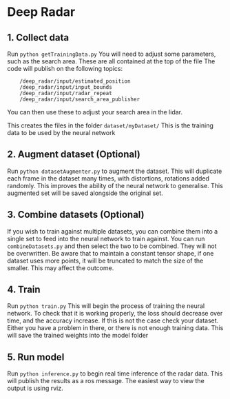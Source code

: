 Deep Radar
===

## 1. Collect data

Run `python getTrainingData.py`
You will need to adjust some parameters, such as the search area. These are all contained at the top of the file
The code will publish on the following topics:

```
    /deep_radar/input/estimated_position  
    /deep_radar/input/input_bounds  
    /deep_radar/input/radar_repeat  
    /deep_radar/input/search_area_publisher  
```
You can then use these to adjust your search area in the lidar. 

This creates the files in the folder `dataset/myDataset/`
This is the training data to be used by the neural network

## 2. Augment dataset (Optional)

Run `python datasetAugmenter.py` to augment the dataset.
This will duplicate each frame in the dataset many times, with distortions, rotations added randomly. This improves the ability of the neural network to generalise.
This augmented set will be saved alongside the original set.

## 3. Combine datasets (Optional)

If you wish to train against multiple datasets, you can combine them into a single set to feed into the neural network to train against.
You can run `combineDatasets.py` and then select the two to be combined. They will not be overwritten.
Be aware that to maintain a constant tensor shape, if one dataset uses more points, it will be truncated to match the size of the smaller. This may affect the outcome.

## 4. Train
Run `python train.py`
This will begin the process of training the neural network.
To check that it is working properly, the loss should decrease over time, and the accuracy increase. If this is not the case check your dataset.
Either you have a problem in there, or there is not enough training data.
This will save the trained weights into the model folder

## 5. Run model

Run `python inference.py` to begin real time inference of the radar data.
This will publish the results as a ros message. 
The easiest way to view the output is using rviz.
